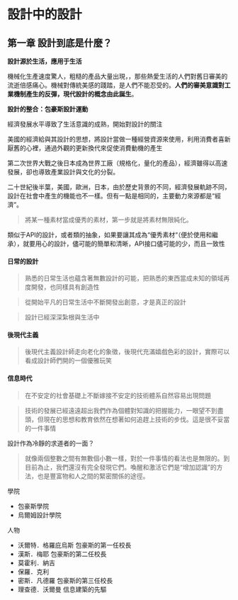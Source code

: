 設計中的設計
=======================

## 第一章  設計到底是什麼？

**設計源於生活，應用于生活**

機械化生產速度驚人，粗糙的產品大量出現，，那些熱愛生活的人們對舊日審美的流逝倍感痛心。機械對傳統美感的踐踏，是人們不能忍受的。**人們的審美意識對工業機制產生的反彈，現代設計的概念由此誕生**。
	
**設計的整合：包豪斯設計運動**

經濟發展水平導致了生活意識的成熟，開始對設計的關注

美國的經濟給與其設計的思想，將設計當做一種經營資源來使用，利用消費者喜新厭舊的心裡，通過外觀的更新換代來促使消費動機的產生

第二次世界大戰之後日本成為世界工廠（規格化，量化的產品），經濟雖得以高速發展，卻也導致產業設計與文化的分裂。

二十世紀後半葉，美國，歐洲，日本，由於歷史背景的不同，經濟發展軌跡不同，設計在社會中產生的機能也不一樣。但有一點是相同的，主要動力來源都是“經濟”。


> 將某一種素材當成優秀的素材，第一步就是將素材無限純化。

類似于API的設計，或者類的抽象，如果要讓其成為“優秀素材“（便於使用和繼承），就要用心的設計，儘可能的簡單和清晰，API接口儘可能的少，而且一致性

#### 日常的設計

> 熟悉的日常生活也蘊含著無數設計的可能，把熟悉的東西當成未知的領域再度開發，也同樣具有創造性

> 從開始平凡的日常生活中不斷開發出創意，才是真正的設計

> 設計已經深深紮根與生活中

#### 後現代主義

> 後現代主義設計師走向老化的象徵，後現代充滿嬉戲色彩的設計，實際可以看成設計師們開的一個優雅玩笑

#### 信息時代

> 在不安定的社會基礎上不斷嫁接不安定的技術體系自然容易出現問題

> 技術的發展已經遠遠超出我們作為個體對知識的把握能力，一眼望不到盡頭，但現在的思想和教育依然在想著如何追趕上技術的步伐。這是很不妥當的一件事情

設計作為冷靜的求道者的一面？

> 就像兩個整數之間有無數個小數一樣，對於一件事情的看法也是無限的。到目前為止，我們還沒有完全發現它們。喚醒和激活它們是“增加認識”的方法，也是豐富物和人之間的緊密關係的途徑。





學院

- 包豪斯學院
- 烏爾姆設計學院

人物

- 沃爾特．格羅庇烏斯 包豪斯的第一任校長
- 漢斯．梅耶 包豪斯的第二任校長
- 莫霍利．納吉
- 保羅．克利
- 密斯．凡德羅 包豪斯的第三任校長
- 理查德．沃爾曼 信息建築的先驅